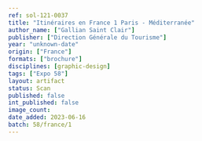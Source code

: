 ```yaml
---
ref: sol-121-0037
title: "Itinéraires en France 1 Paris - Méditerranée"
author_name: ["Gallian Saint Clair"]
publisher: ["Direction Générale du Tourisme"]
year: "unknown-date"
origin: ["France"]
formats: ["brochure"]
disciplines: [graphic-design]
tags: ["Expo 58"]
layout: artifact
status: Scan
published: false
int_published: false
image_count:
date_added: 2023-06-16
batch: 58/france/1
---
```

